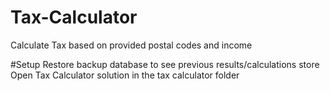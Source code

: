 # Tax-Calculator
Calculate Tax based on provided postal codes and income

#Setup
Restore backup database to see previous results/calculations store
Open Tax Calculator solution in the tax calculator folder
